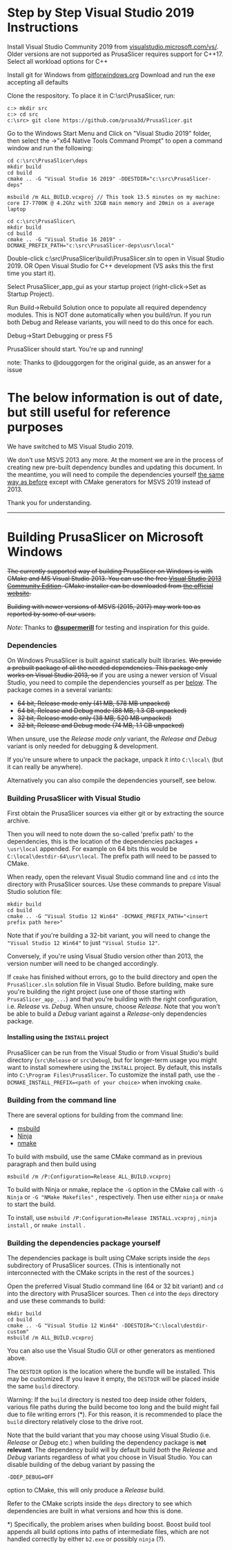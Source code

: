 # Step by Step Visual Studio 2019 Instructions

Install Visual Studio Community 2019 from [visualstudio.microsoft.com/vs/](https://visualstudio.microsoft.com/vs/). Older versions are not supported as PrusaSlicer requires support for C++17.
Select all workload options for C++ 

Install git for Windows from [gitforwindows.org](https://gitforwindows.org/)
Download and run the exe accepting all defaults

Clone the respository.  To place it in C:\src\PrusaSlicer, run:
```
c:> mkdir src
c:> cd src
c:\src> git clone https://github.com/prusa3d/PrusaSlicer.git
```

Go to the Windows Start Menu and Click on "Visual Studio 2019" folder, then select the ->"x64 Native Tools Command Prompt" to open a command window and run the following:

```
cd c:\src\PrusaSlicer\deps
mkdir build
cd build
cmake .. -G "Visual Studio 16 2019" -DDESTDIR="c:\src\PrusaSlicer-deps"

msbuild /m ALL_BUILD.vcxproj // This took 13.5 minutes on my machine: core I7-7700K @ 4.2Ghz with 32GB main memory and 20min on a average laptop

cd c:\src\PrusaSlicer\
mkdir build
cd build
cmake .. -G "Visual Studio 16 2019" -DCMAKE_PREFIX_PATH="c:\src\PrusaSlicer-deps\usr\local"
```

Double-click c:\src\PrusaSlicer\build\PrusaSlicer.sln to open in Visual Studio 2019.
OR
Open Visual Studio for C++ development (VS asks this the first time you start it).

Select PrusaSlicer_app_gui as your startup project (right-click->Set as Startup Project).

Run Build->Rebuild Solution once to populate all required dependency modules.  This is NOT done automatically when you build/run.  If you run both Debug and Release variants, you will need to do this once for each.

Debug->Start Debugging or press F5

PrusaSlicer should start. You're up and running!

note: Thanks to @douggorgen for the original guide, as an answer for a issue 


# The below information is out of date, but still useful for reference purposes

We have switched to MS Visual Studio 2019.

We don't use MSVS 2013 any more. At the moment we are in the process of creating new pre-built dependency bundles
and updating this document. In the meantime, you will need to compile the dependencies yourself
[the same way as before](#building-the-dependencies-package-yourself)
except with CMake generators for MSVS 2019 instead of 2013.

Thank you for understanding.

---

# Building PrusaSlicer on Microsoft Windows

~~The currently supported way of building PrusaSlicer on Windows is with CMake and MS Visual Studio 2013.
You can use the free [Visual Studio 2013 Community Edition](https://www.visualstudio.com/vs/older-downloads/).
CMake installer can be downloaded from [the official website](https://cmake.org/download/).~~

~~Building with newer versions of MSVS (2015, 2017) may work too as reported by some of our users.~~

_Note:_ Thanks to [**@supermerill**](https://github.com/supermerill) for testing and inspiration for this guide.

### Dependencies

On Windows PrusaSlicer is built against statically built libraries.
~~We provide a prebuilt package of all the needed dependencies. This package only works on Visual Studio 2013, so~~ if you are using a newer version of Visual Studio, you need to compile the dependencies yourself as per [below](#building-the-dependencies-package-yourself).
The package comes in a several variants:

  - ~~64 bit, Release mode only (41 MB, 578 MB unpacked)~~
  - ~~64 bit, Release and Debug mode (88 MB, 1.3 GB unpacked)~~
  - ~~32 bit, Release mode only (38 MB, 520 MB unpacked)~~
  - ~~32 bit, Release and Debug mode (74 MB, 1.1 GB unpacked)~~

When unsure, use the _Release mode only_ variant, the _Release and Debug_ variant is only needed for debugging & development.

If you're unsure where to unpack the package, unpack it into `C:\local\` (but it can really be anywhere).

Alternatively you can also compile the dependencies yourself, see below.

### Building PrusaSlicer with Visual Studio

First obtain the PrusaSlicer sources via either git or by extracting the source archive.

Then you will need to note down the so-called 'prefix path' to the dependencies, this is the location of the dependencies packages + `\usr\local` appended.
For example on 64 bits this would be `C:\local\destdir-64\usr\local`. The prefix path will need to be passed to CMake.

When ready, open the relevant Visual Studio command line and `cd` into the directory with PrusaSlicer sources.
Use these commands to prepare Visual Studio solution file:

    mkdir build
    cd build
    cmake .. -G "Visual Studio 12 Win64" -DCMAKE_PREFIX_PATH="<insert prefix path here>"

Note that if you're building a 32-bit variant, you will need to change the `"Visual Studio 12 Win64"` to just `"Visual Studio 12"`.

Conversely, if you're using Visual Studio version other than 2013, the version number will need to be changed accordingly.

If `cmake` has finished without errors, go to the build directory and open the `PrusaSlicer.sln` solution file in Visual Studio.
Before building, make sure you're building the right project (use one of those starting with `PrusaSlicer_app_...`) and that you're building
with the right configuration, i.e. _Release_ vs. _Debug_. When unsure, choose _Release_.
Note that you won't be able to build a _Debug_ variant against a _Release_-only dependencies package.

#### Installing using the `INSTALL` project

PrusaSlicer can be run from the Visual Studio or from Visual Studio's build directory (`src\Release` or `src\Debug`),
but for longer-term usage you might want to install somewhere using the `INSTALL` project.
By default, this installs into `C:\Program Files\PrusaSlicer`.
To customize the install path, use the `-DCMAKE_INSTALL_PREFIX=<path of your choice>` when invoking `cmake`.

### Building from the command line

There are several options for building from the command line:

- [msbuild](https://docs.microsoft.com/en-us/visualstudio/msbuild/msbuild-reference?view=vs-2017&viewFallbackFrom=vs-2013)
- [Ninja](https://ninja-build.org/)
- [nmake](https://docs.microsoft.com/en-us/cpp/build/nmake-reference?view=vs-2017)

To build with msbuild, use the same CMake command as in previous paragraph and then build using

    msbuild /m /P:Configuration=Release ALL_BUILD.vcxproj

To build with Ninja or nmake, replace the `-G` option in the CMake call with `-G Ninja` or `-G "NMake Makefiles"` , respectively.
Then use either `ninja` or `nmake` to start the build.

To install, use `msbuild /P:Configuration=Release INSTALL.vcxproj` , `ninja install` , or `nmake install` .

### Building the dependencies package yourself

The dependencies package is built using CMake scripts inside the `deps` subdirectory of PrusaSlicer sources.
(This is intentionally not interconnected with the CMake scripts in the rest of the sources.)

Open the preferred Visual Studio command line (64 or 32 bit variant) and `cd` into the directory with PrusaSlicer sources.
Then `cd` into the `deps` directory and use these commands to build:

    mkdir build
    cd build
    cmake .. -G "Visual Studio 12 Win64" -DDESTDIR="C:\local\destdir-custom"
    msbuild /m ALL_BUILD.vcxproj

You can also use the Visual Studio GUI or other generators as mentioned above.

The `DESTDIR` option is the location where the bundle will be installed.
This may be customized. If you leave it empty, the `DESTDIR` will be placed inside the same `build` directory.

Warning: If the `build` directory is nested too deep inside other folders, various file paths during the build
become too long and the build might fail due to file writing errors (\*). For this reason, it is recommended to
place the `build` directory relatively close to the drive root.

Note that the build variant that you may choose using Visual Studio (i.e. _Release_ or _Debug_ etc.) when building the dependency package is **not relevant**.
The dependency build will by default build _both_ the _Release_ and _Debug_ variants regardless of what you choose in Visual Studio.
You can disable building of the debug variant by passing the

    -DDEP_DEBUG=OFF

option to CMake, this will only produce a _Release_ build.

Refer to the CMake scripts inside the `deps` directory to see which dependencies are built in what versions and how this is done.

\*) Specifically, the problem arises when building boost. Boost build tool appends all build options into paths of
intermediate files, which are not handled correctly by either `b2.exe` or possibly `ninja` (?).